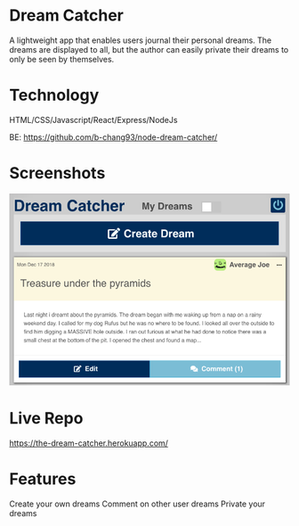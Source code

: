 # Dream Catcher
A lightweight app that enables users journal their personal dreams. The dreams are displayed to all, but the author can easily private their dreams to only be seen by themselves.
# Technology
HTML/CSS/Javascript/React/Express/NodeJs

BE: https://github.com/b-chang93/node-dream-catcher/
# Screenshots
![Screenshot](public/dream-catcher.png) 
# Live Repo
https://the-dream-catcher.herokuapp.com/
# Features
Create your own dreams
Comment on other user dreams
Private your dreams
